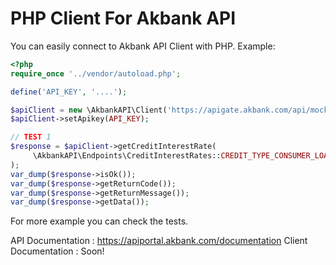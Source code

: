 # PHP Client For Akbank API 

You can easily connect to Akbank API Client with PHP. Example:

```php
<?php
require_once '../vendor/autoload.php';

define('API_KEY', '....');

$apiClient = new \AkbankAPI\Client('https://apigate.akbank.com/api/mock/');
$apiClient->setApikey(API_KEY);

// TEST 1
$response = $apiClient->getCreditInterestRate(
     \AkbankAPI\Endpoints\CreditInterestRates::CREDIT_TYPE_CONSUMER_LOAN
);
var_dump($response->isOk());
var_dump($response->getReturnCode());
var_dump($response->getReturnMessage());
var_dump($response->getData());
```

For more example you can check the tests.

API Documentation : https://apiportal.akbank.com/documentation
Client Documentation : Soon!